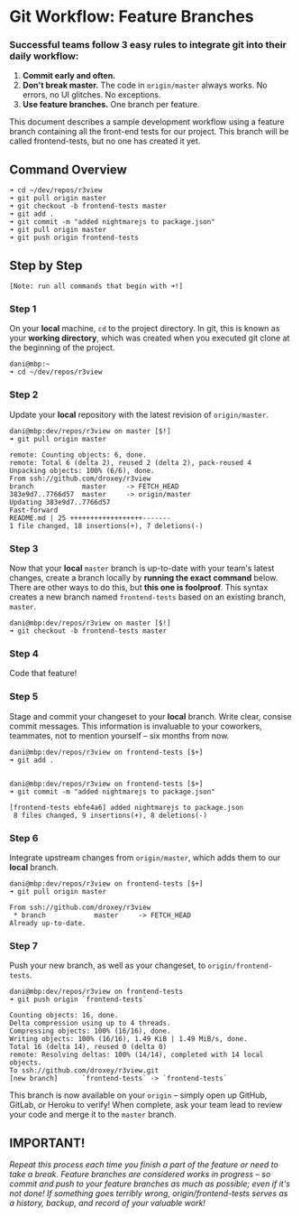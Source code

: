 # Git Workflow: Feature Branches

### Successful teams follow 3 easy rules to integrate git into their daily workflow:
  1. **Commit early and often.**
  1. **Don't break master.** The code in `origin/master` always works. No errors, no UI glitches. No exceptions.
  1. **Use feature branches.** One branch per feature.


This document describes a sample development workflow using a feature branch containing all the front-end tests for our project. This branch will be called frontend-tests, but no one has created it yet.



## Command Overview

```
➜ cd ~/dev/repos/r3view
➜ git pull origin master
➜ git checkout -b frontend-tests master
➜ git add .
➜ git commit -m "added nightmarejs to package.json"
➜ git pull origin master
➜ git push origin frontend-tests
```

## Step by Step
`[Note: run all commands that begin with ➜!]`


### Step 1
On your **local** machine, `cd` to the project directory. In git, this is known as your **working directory**, which was created when you executed git clone at the beginning of the project.

```
dani@mbp:~
➜ cd ~/dev/repos/r3view
```

### Step 2
Update your **local** repository with the latest revision of `origin/master`.

```
dani@mbp:dev/repos/r3view on master [$!]
➜ git pull origin master

remote: Counting objects: 6, done.
remote: Total 6 (delta 2), reused 2 (delta 2), pack-reused 4
Unpacking objects: 100% (6/6), done.
From ssh://github.com/droxey/r3view
branch            master     -> FETCH_HEAD
383e9d7..7766d57  master     -> origin/master
Updating 383e9d7..7766d57
Fast-forward
README.md | 25 ++++++++++++++++++-------
1 file changed, 18 insertions(+), 7 deletions(-)
```


### Step 3
Now that your **local** `master` branch is up-to-date with your team's latest changes, create a branch locally by __running the exact command__ below. There are other ways to do this, but __this one is foolproof__. This syntax creates a new branch named `frontend-tests` based on an existing branch, `master`.

```
dani@mbp:dev/repos/r3view on master [$!]
➜ git checkout -b frontend-tests master
```


### Step 4
Code that feature!


### Step 5
Stage and commit your changeset to your **local** branch. Write clear, consise commit messages. This information is invaluable to your coworkers, teammates, not to mention yourself – six months from now.

```
dani@mbp:dev/repos/r3view on frontend-tests [$+]
➜ git add .


dani@mbp:dev/repos/r3view on frontend-tests [$+]
➜ git commit -m "added nightmarejs to package.json"

[frontend-tests ebfe4a6] added nightmarejs to package.json
 8 files changed, 9 insertions(+), 8 deletions(-)
 ```

### Step 6
Integrate upstream changes from `origin/master`, which adds them to our **local** branch.

```
dani@mbp:dev/repos/r3view on frontend-tests [$+]
➜ git pull origin master

From ssh://github.com/droxey/r3view
 * branch            master     -> FETCH_HEAD
Already up-to-date.
```

### Step 7
Push your new branch, as well as your changeset, to `origin/frontend-tests`.

```
dani@mbp:dev/repos/r3view on frontend-tests
➜ git push origin `frontend-tests`

Counting objects: 16, done.
Delta compression using up to 4 threads.
Compressing objects: 100% (16/16), done.
Writing objects: 100% (16/16), 1.49 KiB | 1.49 MiB/s, done.
Total 16 (delta 14), reused 0 (delta 0)
remote: Resolving deltas: 100% (14/14), completed with 14 local objects.
To ssh://github.com/droxey/r3view.git
[new branch]      `frontend-tests` -> `frontend-tests`
```

This branch is now available on your `origin` – simply open up GitHub, GitLab, or Heroku to verify! When complete, ask your team lead to review your code and merge it to the `master` branch.


## IMPORTANT!
_Repeat this process each time you finish a part of the feature or need to take a break. Feature branches are considered works in progress – so commit and push to your feature branches as much as possible; even if it's not done! If something goes terribly wrong, origin/frontend-tests serves as a history, backup, and record of your valuable work!_
